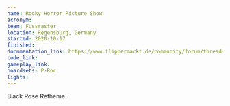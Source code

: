 ```yaml
---
name: Rocky Horror Picture Show
acronym:
team: Fussraster
location: Regensburg, Germany
started: 2020-10-17
finished:
documentation_link: https://www.flippermarkt.de/community/forum/threads/mein-custom-flipper-eigenbau-projekt-vorstellung-und-zwischenbilanz.226164/
code_link:
gameplay_link:
boardsets: P-Roc
lights:
---
```

Black Rose Retheme.
